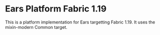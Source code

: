# Ears Platform Fabric 1.19

This is a platform implementation for Ears targetting Fabric 1.19. It uses the mixin-modern
Common target.

